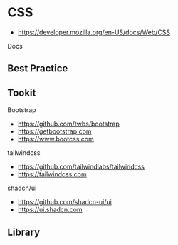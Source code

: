 # CSS
- https://developer.mozilla.org/en-US/docs/Web/CSS


Docs


## Best Practice


## Tookit
Bootstrap
- https://github.com/twbs/bootstrap
- https://getbootstrap.com
- https://www.bootcss.com

tailwindcss
- https://github.com/tailwindlabs/tailwindcss
- https://tailwindcss.com

shadcn/ui
- https://github.com/shadcn-ui/ui
- https://ui.shadcn.com

## Library

